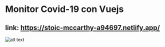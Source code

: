# Monitor Covid-19 con Vuejs

## link: https://stoic-mccarthy-a94697.netlify.app/

![alt text](https://i.imgur.com/nhzcuVf.jpg)